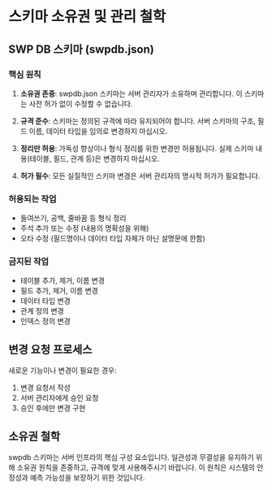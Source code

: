# 스키마 소유권 및 관리 철학

## SWP DB 스키마 (swpdb.json)

### 핵심 원칙

1. **소유권 존중**: swpdb.json 스키마는 서버 관리자가 소유하며 관리합니다. 이 스키마는 사전 허가 없이 수정할 수 없습니다.

2. **규격 준수**: 스키마는 정의된 규격에 따라 유지되어야 합니다. 서버 스키마의 구조, 필드 이름, 데이터 타입을 임의로 변경하지 마십시오.

3. **정리만 허용**: 가독성 향상이나 형식 정리를 위한 변경만 허용됩니다. 실제 스키마 내용(테이블, 필드, 관계 등)은 변경하지 마십시오.

4. **허가 필수**: 모든 실질적인 스키마 변경은 서버 관리자의 명시적 허가가 필요합니다.

### 허용되는 작업

- 들여쓰기, 공백, 줄바꿈 등 형식 정리
- 주석 추가 또는 수정 (내용의 명확성을 위해)
- 오타 수정 (필드명이나 데이터 타입 자체가 아닌 설명문에 한함)

### 금지된 작업

- 테이블 추가, 제거, 이름 변경
- 필드 추가, 제거, 이름 변경
- 데이터 타입 변경
- 관계 정의 변경
- 인덱스 정의 변경

## 변경 요청 프로세스

새로운 기능이나 변경이 필요한 경우:

1. 변경 요청서 작성
2. 서버 관리자에게 승인 요청
3. 승인 후에만 변경 구현

## 소유권 철학

swpdb 스키마는 서버 인프라의 핵심 구성 요소입니다. 일관성과 무결성을 유지하기 위해 소유권 원칙을 존중하고, 규격에 맞게 사용해주시기 바랍니다. 이 원칙은 시스템의 안정성과 예측 가능성을 보장하기 위한 것입니다.